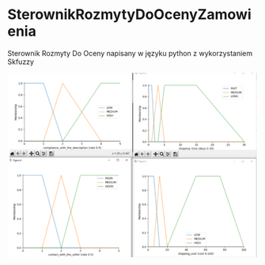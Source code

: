 # SterownikRozmytyDoOcenyZamowienia
Sterownik Rozmyty Do Oceny napisany w języku python z wykorzystaniem Skfuzzy

![alt text](plots.png)


